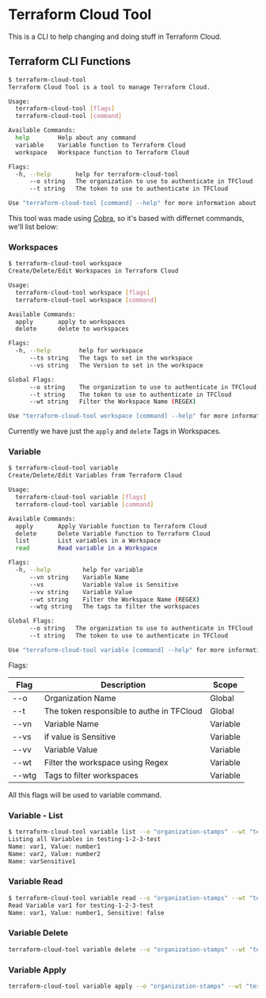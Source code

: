 # Terraform Cloud Tool

This is a CLI to help changing and doing stuff in Terraform Cloud.

## Terraform CLI Functions

```  bash
$ terraform-cloud-tool
Terraform Cloud Tool is a tool to manage Terraform Cloud.

Usage:
  terraform-cloud-tool [flags]
  terraform-cloud-tool [command]

Available Commands:
  help        Help about any command
  variable    Variable function to Terraform Cloud
  workspace   Workspace function to Terraform Cloud

Flags:
  -h, --help       help for terraform-cloud-tool
      --o string   The organization to use to authenticate in TFCloud
      --t string   The token to use to authenticate in TFCloud

Use "terraform-cloud-tool [command] --help" for more information about a command.
```

This tool was made using [Cobra](https://github.com/spf13/cobra), so it's based with differnet commands, we'll list below:

### Workspaces

```  bash
$ terraform-cloud-tool workspace 
Create/Delete/Edit Workspaces in Terraform Cloud

Usage:
  terraform-cloud-tool workspace [flags]
  terraform-cloud-tool workspace [command]

Available Commands:
  apply       apply to workspaces
  delete      delete to workspaces

Flags:
  -h, --help        help for workspace
      --ts string   The tags to set in the workspace
      --vs string   The Version to set in the workspace

Global Flags:
      --o string    The organization to use to authenticate in TFCloud
      --t string    The token to use to authenticate in TFCloud
      --wt string   Filter the Workspace Name (REGEX)

Use "terraform-cloud-tool workspace [command] --help" for more information about a command.
```

Currently we have just the `apply` and `delete` Tags in Workspaces.

### Variable

``` bash
$ terraform-cloud-tool variable
Create/Delete/Edit Variables from Terraform Cloud

Usage:
  terraform-cloud-tool variable [flags]
  terraform-cloud-tool variable [command]

Available Commands:
  apply       Apply Variable function to Terraform Cloud
  delete      Delete Variable function to Terraform Cloud
  list        List variables in a Workspace
  read        Read variable in a Workspace

Flags:
  -h, --help         help for variable
      --vn string    Variable Name
      --vs           Variable Value is Sensitive
      --vv string    Variable Value
      --wt string    Filter the Workspace Name (REGEX)
      --wtg string   The tags to filter the workspaces

Global Flags:
      --o string   The organization to use to authenticate in TFCloud
      --t string   The token to use to authenticate in TFCloud

Use "terraform-cloud-tool variable [command] --help" for more information about a command.
```

Flags:

| Flag      | Description | Scope |
| --------- | ----------- | ----- |
| --o       | Organization Name | Global |
| --t       | The token responsible to authe in TFCloud | Global |
| --vn      | Variable Name | Variable |
| --vs      | if value is Sensitive | Variable |
| --vv      | Variable  Value| Variable |
| --wt      | Filter the workspace using Regex | Variable |
| --wtg     | Tags to filter workspaces | Variable |

All this flags will be used to variable command.

### Variable - List

```  bash
$ terraform-cloud-tool variable list --o "organization-stamps" --wt "testing-.*-test"
Listing all Variables in testing-1-2-3-test
Name: var1, Value: number1
Name: var2, Value: number2
Name: varSensitive1 
```

### Variable Read

```  bash
$ terraform-cloud-tool variable read --o "organization-stamps" --wt "testing-.*-test" --vn "var1"
Read Variable var1 for testing-1-2-3-test
Name: var1, Value: number1, Sensitive: false
```

### Variable Delete

```  bash
terraform-cloud-tool variable delete --o "organization-stamps" --wt "testing-.*-test" --vn "var1"
```

### Variable Apply

```  bash
terraform-cloud-tool variable apply --o "organization-stamps" --wt "testing-.*-test" --vn "var1" --vv "number1"
```
